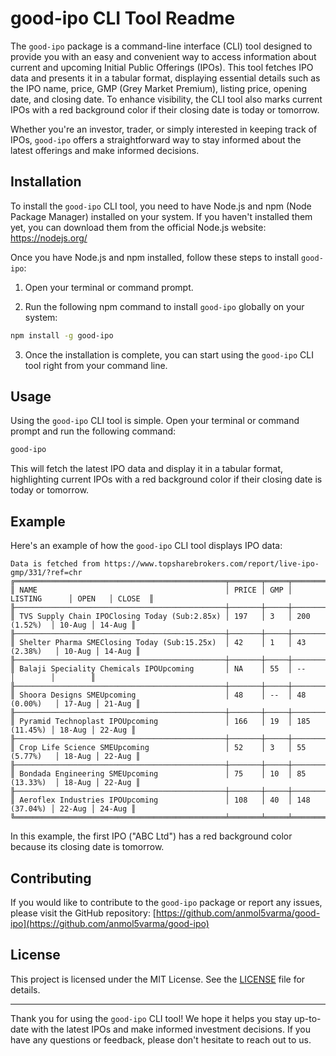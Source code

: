 # good-ipo CLI Tool Readme

The `good-ipo` package is a command-line interface (CLI) tool designed to provide you with an easy and convenient way to access information about current and upcoming Initial Public Offerings (IPOs). This tool fetches IPO data and presents it in a tabular format, displaying essential details such as the IPO name, price, GMP (Grey Market Premium), listing price, opening date, and closing date. To enhance visibility, the CLI tool also marks current IPOs with a red background color if their closing date is today or tomorrow.

Whether you're an investor, trader, or simply interested in keeping track of IPOs, `good-ipo` offers a straightforward way to stay informed about the latest offerings and make informed decisions.

## Installation

To install the `good-ipo` CLI tool, you need to have Node.js and npm (Node Package Manager) installed on your system. If you haven't installed them yet, you can download them from the official Node.js website: https://nodejs.org/

Once you have Node.js and npm installed, follow these steps to install `good-ipo`:

1. Open your terminal or command prompt.

2. Run the following npm command to install `good-ipo` globally on your system:

```bash
npm install -g good-ipo
```

3. Once the installation is complete, you can start using the `good-ipo` CLI tool right from your command line.

## Usage

Using the `good-ipo` CLI tool is simple. Open your terminal or command prompt and run the following command:

```bash
good-ipo
```

This will fetch the latest IPO data and display it in a tabular format, highlighting current IPOs with a red background color if their closing date is today or tomorrow.

## Example

Here's an example of how the `good-ipo` CLI tool displays IPO data:

```
Data is fetched from https://www.topsharebrokers.com/report/live-ipo-gmp/331/?ref=chr
╔═══════════════════════════════════════════════╤═══════╤═════╤══════════════╤════════╤════════╗
║ NAME                                          │ PRICE │ GMP │ LISTING      │ OPEN   │ CLOSE  ║
╟───────────────────────────────────────────────┼───────┼─────┼──────────────┼────────┼────────╢
║ TVS Supply Chain IPOClosing Today (Sub:2.85x) │ 197   │ 3   │ 200 (1.52%)  │ 10-Aug │ 14-Aug ║
╟───────────────────────────────────────────────┼───────┼─────┼──────────────┼────────┼────────╢
║ Shelter Pharma SMEClosing Today (Sub:15.25x)  │ 42    │ 1   │ 43 (2.38%)   │ 10-Aug │ 14-Aug ║
╟───────────────────────────────────────────────┼───────┼─────┼──────────────┼────────┼────────╢
║ Balaji Speciality Chemicals IPOUpcoming       │ NA    │ 55  │ --           │        │        ║
╟───────────────────────────────────────────────┼───────┼─────┼──────────────┼────────┼────────╢
║ Shoora Designs SMEUpcoming                    │ 48    │ --  │ 48 (0.00%)   │ 17-Aug │ 21-Aug ║
╟───────────────────────────────────────────────┼───────┼─────┼──────────────┼────────┼────────╢
║ Pyramid Technoplast IPOUpcoming               │ 166   │ 19  │ 185 (11.45%) │ 18-Aug │ 22-Aug ║
╟───────────────────────────────────────────────┼───────┼─────┼──────────────┼────────┼────────╢
║ Crop Life Science SMEUpcoming                 │ 52    │ 3   │ 55 (5.77%)   │ 18-Aug │ 22-Aug ║
╟───────────────────────────────────────────────┼───────┼─────┼──────────────┼────────┼────────╢
║ Bondada Engineering SMEUpcoming               │ 75    │ 10  │ 85 (13.33%)  │ 18-Aug │ 22-Aug ║
╟───────────────────────────────────────────────┼───────┼─────┼──────────────┼────────┼────────╢
║ Aeroflex Industries IPOUpcoming               │ 108   │ 40  │ 148 (37.04%) │ 22-Aug │ 24-Aug ║
╚═══════════════════════════════════════════════╧═══════╧═════╧══════════════╧════════╧════════╝
```

In this example, the first IPO ("ABC Ltd") has a red background color because its closing date is tomorrow.

## Contributing

If you would like to contribute to the `good-ipo` package or report any issues, please visit the GitHub repository: [https://github.com/anmol5varma/good-ipo](https://github.com/anmol5varma/good-ipo)

## License

This project is licensed under the MIT License. See the [LICENSE](https://github.com/yourusername/good-ipo/blob/main/LICENSE) file for details.

---

Thank you for using the `good-ipo` CLI tool! We hope it helps you stay up-to-date with the latest IPOs and make informed investment decisions. If you have any questions or feedback, please don't hesitate to reach out to us.
